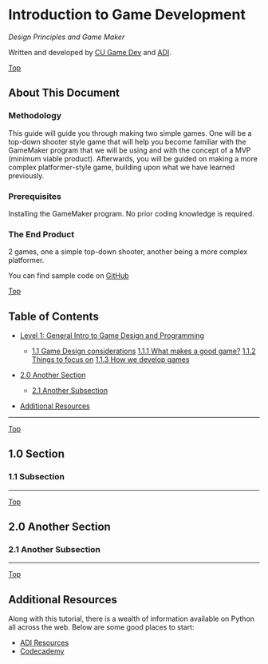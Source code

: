 <a id="top"></a>
# Introduction to Game Development

*Design Principles and Game Maker*

Written and developed by [CU Game Dev](http://cugamedev.org/) and [ADI](adi).

<a href="#top" class="top" id="getting-started">Top</a>
## About This Document
### Methodology
This guide will guide you through making two simple games. One will be a top-down shooter style game that will help you become familiar with the GameMaker program that we will be using and with the concept of a MVP (minimum viable product). Afterwards, you will be guided on making a more complex platformer-style game, building upon what we have learned previously.

### Prerequisites
Installing the GameMaker program. No prior coding knowledge is required.

### The End Product
2 games, one a simple top-down shooter, another being a more complex platformer.

You can find sample code on [GitHub][github]

<a href="#top" class="top" id="table-of-contents">Top</a>
## Table of Contents

-	[Level 1: General Intro to Game Design and Programming](#level1)
	-	[1.1 Game Design considerations](#game-design-considerations)
			[1.1.1 What makes a good game?](#What-makes-a-good-game)
			[1.1.2 Things to focus on](#Things-to-focus-on)
			[1.1.3 How we develop games](#how-we-develop-games)
		
-	[2.0 Another Section](#another-section)
	-	[2.1 Another Subsection](#another-subsection)
-   [Additional Resources](#additionalresources)


------------------------------
<a href="#top" class="top" id="section">Top</a>
## 1.0 Section


<a id="subsection"></a>
### 1.1 Subsection

___________
<a href="#top" class="top" id="another-section">Top</a>
## 2.0 Another Section

<a id="another-subsection"></a>
### 2.1 Another Subsection

___________
<a href="#top" class="top" id="additionalresources">Top</a>
## Additional Resources

Along with this tutorial, there is a wealth of information available on Python all across the web. Below are some good places to start:

- [ADI Resources][learn]
- [Codecademy][codecademy]



[github]: https://github.com/yuxshao/learn-gamedev.git
[learn]: http://adicu.com/learn
[codecademy]: http://www.codecademy.com
[adi]: http://adicu.com
 
